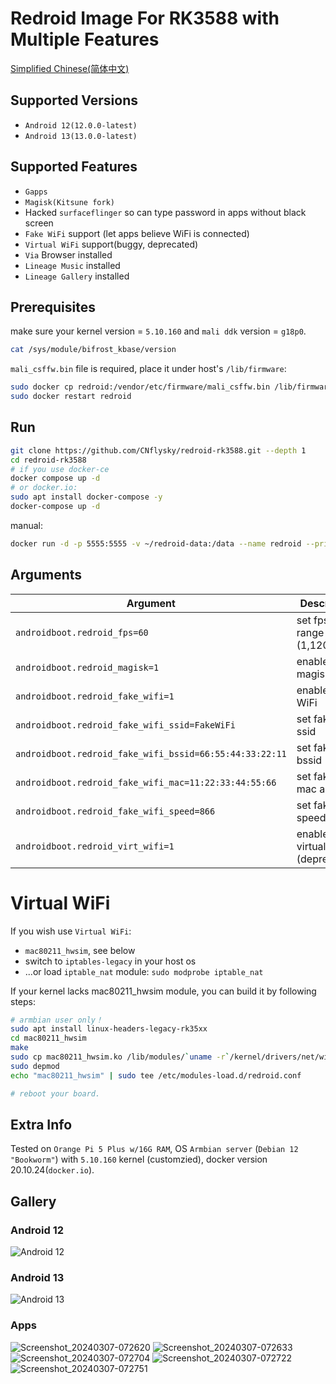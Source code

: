 # Redroid Image For RK3588 with Multiple Features
[Simplified Chinese(简体中文)](./README_zh.md)  

## Supported Versions
- `Android 12(12.0.0-latest)`
- `Android 13(13.0.0-latest)`

## Supported Features
- `Gapps`  
- `Magisk(Kitsune fork)` 
- Hacked `surfaceflinger` so can type password in apps without black screen
- `Fake WiFi` support (let apps believe WiFi is connected)
- `Virtual WiFi` support(buggy, deprecated)
- `Via` Browser installed
- `Lineage Music` installed
- `Lineage Gallery` installed


## Prerequisites
make sure your kernel version = `5.10.160` and `mali ddk` version = `g18p0`.
```bash
cat /sys/module/bifrost_kbase/version
```
`mali_csffw.bin` file is required, place it under host's `/lib/firmware`:

```bash
sudo docker cp redroid:/vendor/etc/firmware/mali_csffw.bin /lib/firmware/
sudo docker restart redroid
```

## Run
```bash
git clone https://github.com/CNflysky/redroid-rk3588.git --depth 1
cd redroid-rk3588
# if you use docker-ce
docker compose up -d
# or docker.io:
sudo apt install docker-compose -y
docker-compose up -d
```
manual:
```bash
docker run -d -p 5555:5555 -v ~/redroid-data:/data --name redroid --privileged cnflysky/redroid-rk3588:12.0.0-latest androidboot.redroid_height=1920 androidboot.redroid_width=1080
```
## Arguments
| Argument | Description | 
| --- | --- |
| `androidboot.redroid_fps=60` | set fps, range (1,120) |
| `androidboot.redroid_magisk=1` | enable magisk |
| `androidboot.redroid_fake_wifi=1` | enable fake WiFi |
| `androidboot.redroid_fake_wifi_ssid=FakeWiFi` | set fake WiFi ssid |
| `androidboot.redroid_fake_wifi_bssid=66:55:44:33:22:11` | set fake WiFi bssid |
| `androidboot.redroid_fake_wifi_mac=11:22:33:44:55:66` | set fake WiFi mac address |
| `androidboot.redroid_fake_wifi_speed=866` | set fake WiFi speed(Mbps) |
| `androidboot.redroid_virt_wifi=1` | enable virtual WiFi (deprecated) |

# Virtual WiFi
If you wish use `Virtual WiFi`:
- `mac80211_hwsim`, see below
- switch to `iptables-legacy` in your host os
- ...or load `iptable_nat` module: `sudo modprobe iptable_nat`

If your kernel lacks mac80211_hwsim module, you can build it by following steps:  
```bash
# armbian user only！
sudo apt install linux-headers-legacy-rk35xx
cd mac80211_hwsim
make
sudo cp mac80211_hwsim.ko /lib/modules/`uname -r`/kernel/drivers/net/wireless
sudo depmod
echo "mac80211_hwsim" | sudo tee /etc/modules-load.d/redroid.conf

# reboot your board.
```

## Extra Info
Tested on `Orange Pi 5 Plus w/16G RAM`, OS `Armbian server` (`Debian 12 "Bookworm"`) with `5.10.160` kernel (customzied), docker version 20.10.24(`docker.io`).

## Gallery
### Android 12
![Android 12](https://github.com/CNflysky/redroid-rk3588/assets/48781081/1fb19e50-b6d7-414a-838f-93a2069a1c2c)
### Android 13
![Android 13](https://github.com/CNflysky/redroid-rk3588/assets/48781081/06336b3c-3acc-420e-afd3-40af518aa9fc)
### Apps
![Screenshot_20240307-072620](https://github.com/CNflysky/redroid-rk3588/assets/48781081/5cb921b6-ff7f-4d4b-8758-d788d91339b8)
![Screenshot_20240307-072633](https://github.com/CNflysky/redroid-rk3588/assets/48781081/308cd487-5f90-470c-88fd-4ade4973d5a5)
![Screenshot_20240307-072704](https://github.com/CNflysky/redroid-rk3588/assets/48781081/fcbe9ff0-f924-4ef8-a7f7-e4ab0ca3e020)
![Screenshot_20240307-072722](https://github.com/CNflysky/redroid-rk3588/assets/48781081/e6edcf4f-a761-47d3-8ce9-1f7d7ca194e8)
![Screenshot_20240307-072751](https://github.com/CNflysky/redroid-rk3588/assets/48781081/be2d1163-93bf-4590-a474-b5f0fadb2d20)
